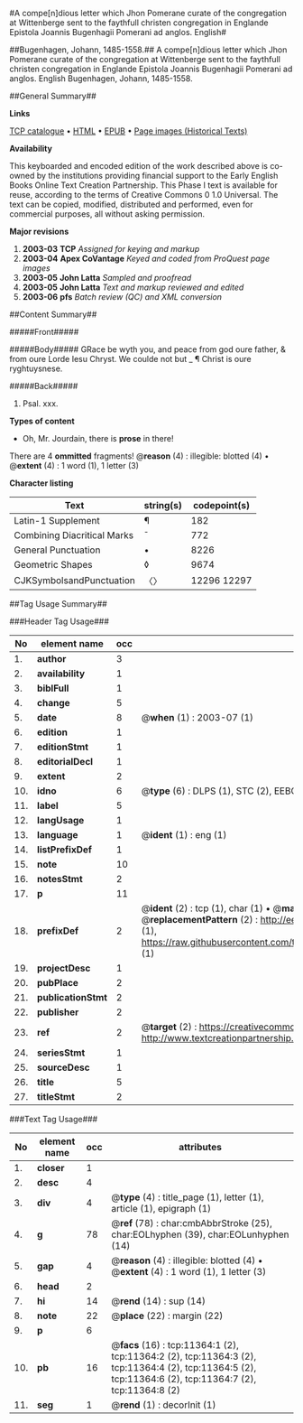 #A compe[n]dious letter which Jhon Pomerane curate of the congregation at Wittenberge sent to the faythfull christen congregation in Englande Epistola Joannis Bugenhagii Pomerani ad anglos. English#

##Bugenhagen, Johann, 1485-1558.##
A compe[n]dious letter which Jhon Pomerane curate of the congregation at Wittenberge sent to the faythfull christen congregation in Englande
Epistola Joannis Bugenhagii Pomerani ad anglos. English
Bugenhagen, Johann, 1485-1558.

##General Summary##

**Links**

[TCP catalogue](http://www.ota.ox.ac.uk/tcp/)  • 
[HTML](http://tei.it.ox.ac.uk/tcp/Texts-HTML/free/A17/A17141.html)  • 
[EPUB](http://tei.it.ox.ac.uk/tcp/Texts-EPUB/free/A17/A17141.epub) • 
[Page images (Historical Texts)](https://data.historicaltexts.jisc.ac.uk/view?pubId=eebo-99846400e&pageId=eebo-99846400e-11364-1)

**Availability**

This keyboarded and encoded edition of the
	       work described above is co-owned by the institutions
	       providing financial support to the Early English Books
	       Online Text Creation Partnership. This Phase I text is
	       available for reuse, according to the terms of Creative
	       Commons 0 1.0 Universal. The text can be copied,
	       modified, distributed and performed, even for
	       commercial purposes, all without asking permission.

**Major revisions**

1. __2003-03__ __TCP__ *Assigned for keying and markup*
1. __2003-04__ __Apex CoVantage__ *Keyed and coded from ProQuest page images*
1. __2003-05__ __John Latta__ *Sampled and proofread*
1. __2003-05__ __John Latta__ *Text and markup reviewed and edited*
1. __2003-06__ __pfs__ *Batch review (QC) and XML conversion*

##Content Summary##

#####Front#####

#####Body#####
GRace be wyth you, and peace from god oure father, & from oure Lorde Iesu Chryst. We coulde not but 
    _ ¶ Christ is oure ryghtuysnese.

#####Back#####

1. Psal. xxx.

**Types of content**

  * Oh, Mr. Jourdain, there is **prose** in there!

There are 4 **ommitted** fragments! 
 @__reason__ (4) : illegible: blotted (4)  •  @__extent__ (4) : 1 word (1), 1 letter (3)

**Character listing**


|Text|string(s)|codepoint(s)|
|---|---|---|
|Latin-1 Supplement|¶|182|
|Combining             Diacritical Marks|̄|772|
|General Punctuation|•|8226|
|Geometric Shapes|◊|9674|
|CJKSymbolsandPunctuation|〈〉|12296 12297|

##Tag Usage Summary##

###Header Tag Usage###

|No|element name|occ|attributes|
|---|---|---|---|
|1.|__author__|3||
|2.|__availability__|1||
|3.|__biblFull__|1||
|4.|__change__|5||
|5.|__date__|8| @__when__ (1) : 2003-07 (1)|
|6.|__edition__|1||
|7.|__editionStmt__|1||
|8.|__editorialDecl__|1||
|9.|__extent__|2||
|10.|__idno__|6| @__type__ (6) : DLPS (1), STC (2), EEBO-CITATION (1), PROQUEST (1), VID (1)|
|11.|__label__|5||
|12.|__langUsage__|1||
|13.|__language__|1| @__ident__ (1) : eng (1)|
|14.|__listPrefixDef__|1||
|15.|__note__|10||
|16.|__notesStmt__|2||
|17.|__p__|11||
|18.|__prefixDef__|2| @__ident__ (2) : tcp (1), char (1)  •  @__matchPattern__ (2) : ([0-9\-]+):([0-9IVX]+) (1), (.+) (1)  •  @__replacementPattern__ (2) : http://eebo.chadwyck.com/downloadtiff?vid=$1&page=$2 (1), https://raw.githubusercontent.com/textcreationpartnership/Texts/master/tcpchars.xml#$1 (1)|
|19.|__projectDesc__|1||
|20.|__pubPlace__|2||
|21.|__publicationStmt__|2||
|22.|__publisher__|2||
|23.|__ref__|2| @__target__ (2) : https://creativecommons.org/publicdomain/zero/1.0/ (1), http://www.textcreationpartnership.org/docs/. (1)|
|24.|__seriesStmt__|1||
|25.|__sourceDesc__|1||
|26.|__title__|5||
|27.|__titleStmt__|2||


###Text Tag Usage###

|No|element name|occ|attributes|
|---|---|---|---|
|1.|__closer__|1||
|2.|__desc__|4||
|3.|__div__|4| @__type__ (4) : title_page (1), letter (1), article (1), epigraph (1)|
|4.|__g__|78| @__ref__ (78) : char:cmbAbbrStroke (25), char:EOLhyphen (39), char:EOLunhyphen (14)|
|5.|__gap__|4| @__reason__ (4) : illegible: blotted (4)  •  @__extent__ (4) : 1 word (1), 1 letter (3)|
|6.|__head__|2||
|7.|__hi__|14| @__rend__ (14) : sup (14)|
|8.|__note__|22| @__place__ (22) : margin (22)|
|9.|__p__|6||
|10.|__pb__|16| @__facs__ (16) : tcp:11364:1 (2), tcp:11364:2 (2), tcp:11364:3 (2), tcp:11364:4 (2), tcp:11364:5 (2), tcp:11364:6 (2), tcp:11364:7 (2), tcp:11364:8 (2)|
|11.|__seg__|1| @__rend__ (1) : decorInit (1)|
